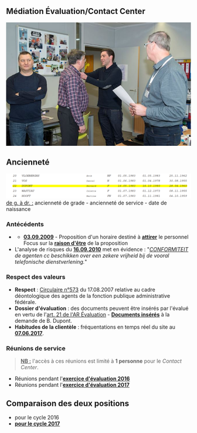 ## Médiation &Eacute;valuation/Contact Center

![](Decoration.jpg "Cérémonie du 14.03.2017")

## Ancienneté

![](Anciennete.png)  
<u>de g. à dr. :</u> ancienneté de grade - ancienneté de service - date de naissance

### Antécédents

* * [**03.09.2009**](Werking_Contactcenter_20090903.pdf) - Proposition d'un horaire destiné à **<u>attirer</u>** le personnel<br>Focus sur la [**raison d'être**](Adaptation_Horaire.md) de la proposition
* L'analyse de risques du [**16.09.2010**](Risicoanalyse_20100916.pdf) met en évidence : "*<u>CONFORMITEIT</u> de agenten cc beschikken over een zekere vrijheid bij de vooral telefonische dienstverlening.*"

### Respect des valeurs

* **Respect** : [Circulaire n°573](Valeurs.md) du 17.08.2007 relative au cadre déontologique des agents de la fonction publique administrative fédérale. 
* **Dossier d'évaluation** :  des documents peuvent être insérés par l'évalué en vertu de l'[art. 21 de l'AR &Eacute;valuation](Art_21_KB_Eval.png) - [**Documents insérés**](Valeurs.md) à la demande de B. Dupont.
* **Habitudes de la clientèle** : fréquentations en temps réel du site au [**07.06.2017**](https://bobjr-1.github.io/Temp/Mediation_CC/Frequentations_20170607.html).

### Réunions de service

> **<u>NB :</u>** l'accès à ces réunions est limité à **1 personne** pour le *Contact Center*.

* Réunions pendant l'[**exercice d'évaluation 2016**](RS_2016.md)
* Réunions pendant l'[**exercice d'évaluation 2017**](RS_2017.md)

## Comparaison des deux positions

* pour le cycle 2016
* [**pour le cycle 2017**](Positions_2017.md)

